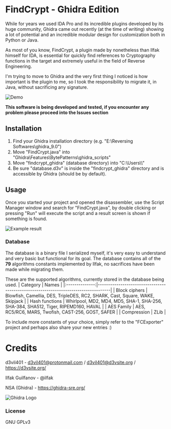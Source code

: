 # FindCrypt - Ghidra Edition

While for years we used IDA Pro and its incredible plugins developed by its huge community, Ghidra came out recently (at the time of writing) showing a lot of potential and an incredible modular design for customization both in Python or Java.

As most of you know, FindCrypt, a plugin made by nonetheless than Ilfak himself for IDA, is essential for quickly find references to Cryptography functions in the target and extremely useful in the field of Reverse Engineering.

I'm trying to move to Ghidra and the very first thing I noticed is how important is the plugin to me, so I took the responsibility to migrate it, in Java, without sacrificing any signature.

![Demo](https://puu.sh/D8HVe/f75ea40074.gif)

**This software is being developed and tested, if you encounter any problem please proceed into the Issues section**

## Installation

1. Find your Ghidra installation directory (e.g. "E:\Reversing Softwares\ghidra_9.0")
2. Move "FindCrypt.java" into "Ghidra\Features\BytePatterns\ghidra_scripts"
3. Move "findcrypt_ghidra" (database directory) into "C:\Users\\<your user>\\"
4. Be sure "database.d3v" is inside the "findcrypt_ghidra" directory and is accessible by Ghidra (should be by default).

## Usage

Once you started your project and opened the disassembler, use the Script Manager window and search for "FindCrypt.java",
by double clicking or pressing "Run" will execute the script and a result screen is shown if something is found.

![Example result](https://puu.sh/D8HKE/ccd8a3c479.png)

### Database

The database is a binary file I serialized myself, it's very easy to understand and very basic but functional for its goal.
The database contains all of the **79** algorithms constants implemented by Ilfak, no sacrifices have been made while migrating them.

These are the supported algorithms, currently stored in the database being used.
|    Category    | Names                                                                              |
|:--------------:|------------------------------------------------------------------------------------|
|  Block ciphers | Blowfish, Camellia, DES, TripleDES, RC2, SHARK, Cast, Square, WAKE, Skipjack       |
| Hash functions | Whirlpool, MD2, MD4, MD5, SHA-1, SHA-256, SHA-384, SHA512, Tiger, RIPEMD160, HAVAL |
|   AES Family   | AES, RC5/RC6, MARS, Twofish, CAST-256, GOST, SAFER                                 |
| Compression    | ZLib                                                                               |

To include more constants of your choice, simply refer to the "FCExporter" project and perhaps also share your new entries :)

# Credits
d3vil401 - d3vil401@protonmail.com / d3vil401@d3vsite.org / https://d3vsite.org/ 

Ilfak Guilfanov - @ilfak

NSA (Ghidra) - https://ghidra-sre.org/


![Ghidra Logo](https://media.defense.gov/2019/Mar/05/2002096238/400/400/0/190503-D-IM742-3002.PNG)

### License

GNU GPLv3